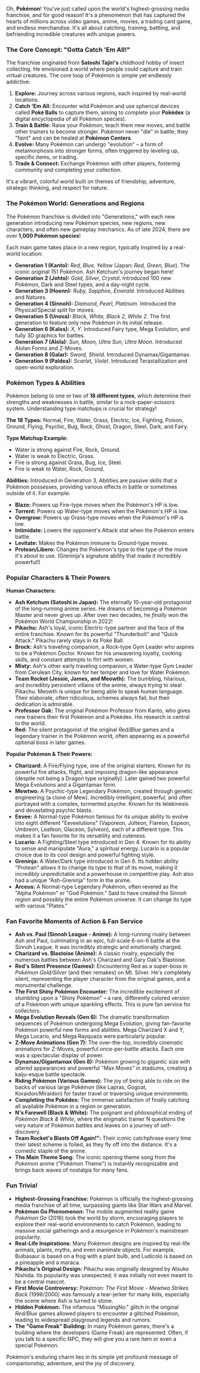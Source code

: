 Oh, **Pokémon**! You've just called upon the world's highest-grossing media franchise, and for good reason! It's a phenomenon that has captured the hearts of millions across video games, anime, movies, a trading card game, and endless merchandise. It's all about catching, training, battling, and befriending incredible creatures with unique powers.

### The Core Concept: "Gotta Catch 'Em All!"

The franchise originated from **Satoshi Tajiri's** childhood hobby of insect collecting. He envisioned a world where people could capture and train virtual creatures. The core loop of Pokémon is simple yet endlessly addictive:

1.  **Explore:** Journey across various regions, each inspired by real-world locations.
2.  **Catch 'Em All:** Encounter wild Pokémon and use spherical devices called **Poké Balls** to capture them, aiming to complete your **Pokédex** (a digital encyclopedia of all Pokémon species).
3.  **Train & Battle:** Raise your Pokémon, teach them new moves, and battle other trainers to become stronger. Pokémon never "die" in battle; they "faint" and can be healed at **Pokémon Centers**.
4.  **Evolve:** Many Pokémon can undergo "evolution" – a form of metamorphosis into stronger forms, often triggered by leveling up, specific items, or trading.
5.  **Trade & Connect:** Exchange Pokémon with other players, fostering community and completing your collection.

It's a vibrant, colorful world built on themes of friendship, adventure, strategic thinking, and respect for nature.

### The Pokémon World: Generations and Regions

The Pokémon franchise is divided into "Generations," with each new generation introducing new Pokémon species, new regions, new characters, and often new gameplay mechanics. As of late 2024, there are over **1,000 Pokémon species**!

Each main game takes place in a new region, typically inspired by a real-world location:

* **Generation 1 (Kanto):** *Red, Blue, Yellow* (Japan: *Red, Green, Blue*). The iconic original 151 Pokémon. Ash Ketchum's journey began here!
* **Generation 2 (Johto):** *Gold, Silver, Crystal*. Introduced 100 new Pokémon, Dark and Steel types, and a day-night cycle.
* **Generation 3 (Hoenn):** *Ruby, Sapphire, Emerald*. Introduced Abilities and Natures.
* **Generation 4 (Sinnoh):** *Diamond, Pearl, Platinum*. Introduced the Physical/Special split for moves.
* **Generation 5 (Unova):** *Black, White, Black 2, White 2*. The first generation to feature only new Pokémon in its initial release.
* **Generation 6 (Kalos):** *X, Y*. Introduced Fairy type, Mega Evolution, and fully 3D graphics for battles.
* **Generation 7 (Alola):** *Sun, Moon, Ultra Sun, Ultra Moon*. Introduced Alolan Forms and Z-Moves.
* **Generation 8 (Galar):** *Sword, Shield*. Introduced Dynamax/Gigantamax.
* **Generation 9 (Paldea):** *Scarlet, Violet*. Introduced Terastallization and open-world exploration.

### Pokémon Types & Abilities

Pokémon belong to one or two of **18 different types**, which determine their strengths and weaknesses in battle, similar to a rock-paper-scissors system. Understanding type matchups is crucial for strategy!

**The 18 Types:** Normal, Fire, Water, Grass, Electric, Ice, Fighting, Poison, Ground, Flying, Psychic, Bug, Rock, Ghost, Dragon, Steel, Dark, and Fairy.

**Type Matchup Example:**
* Water is strong against Fire, Rock, Ground.
* Water is weak to Electric, Grass.
* Fire is strong against Grass, Bug, Ice, Steel.
* Fire is weak to Water, Rock, Ground.

**Abilities:** Introduced in Generation 3, Abilities are passive skills that a Pokémon possesses, providing various effects in battle or sometimes outside of it. For example:
* **Blaze:** Powers up Fire-type moves when the Pokémon's HP is low.
* **Torrent:** Powers up Water-type moves when the Pokémon's HP is low.
* **Overgrow:** Powers up Grass-type moves when the Pokémon's HP is low.
* **Intimidate:** Lowers the opponent's Attack stat when the Pokémon enters battle.
* **Levitate:** Makes the Pokémon immune to Ground-type moves.
* **Protean/Libero:** Changes the Pokémon's type to the type of the move it's about to use. (Greninja's signature ability that made it incredibly powerful!)

### Popular Characters & Their Powers

**Human Characters:**

* **Ash Ketchum (Satoshi in Japan):** The eternally 10-year-old protagonist of the long-running anime series. He dreams of becoming a Pokémon Master and never gives up. After over two decades, he *finally* won the Pokémon World Championship in 2022!
* **Pikachu:** Ash's loyal, iconic Electric-type partner and the face of the entire franchise. Known for its powerful "Thunderbolt" and "Quick Attack." Pikachu rarely stays in its Poké Ball.
* **Brock:** Ash's traveling companion, a Rock-type Gym Leader who aspires to be a Pokémon Doctor. Known for his unwavering loyalty, cooking skills, and constant attempts to flirt with women.
* **Misty:** Ash's other early traveling companion, a Water-type Gym Leader from Cerulean City, known for her temper and love for Water Pokémon.
* **Team Rocket (Jessie, James, and Meowth):** The bumbling, hilarious, and incredibly persistent villains of the anime, always trying to steal Pikachu. Meowth is unique for being able to speak human language. Their elaborate, often ridiculous, schemes always fail, but their dedication is admirable.
* **Professor Oak:** The original Pokémon Professor from Kanto, who gives new trainers their first Pokémon and a Pokédex. His research is central to the world.
* **Red:** The silent protagonist of the original *Red/Blue* games and a legendary trainer in the Pokémon world, often appearing as a powerful optional boss in later games.

**Popular Pokémon & Their Powers:**

* **Charizard:** A Fire/Flying type, one of the original starters. Known for its powerful fire attacks, flight, and imposing dragon-like appearance (despite not being a Dragon type originally). Later gained two powerful Mega Evolutions and a Gigantamax form.
* **Mewtwo:** A Psychic-type Legendary Pokémon, created through genetic engineering (a clone of Mew). Incredibly intelligent, powerful, and often portrayed with a complex, tormented psyche. Known for its telekinesis and devastating psychic blasts.
* **Eevee:** A Normal-type Pokémon famous for its unique ability to evolve into eight different "Eeveelutions" (Vaporeon, Jolteon, Flareon, Espeon, Umbreon, Leafeon, Glaceon, Sylveon), each of a different type. This makes it a fan favorite for its versatility and cuteness.
* **Lucario:** A Fighting/Steel type introduced in Gen 4. Known for its ability to sense and manipulate "Aura," a spiritual energy. Lucario is a popular choice due to its cool design and powerful fighting style.
* **Greninja:** A Water/Dark type introduced in Gen 6. Its hidden ability "Protean" allows it to change its type to that of its move, making it incredibly unpredictable and a powerhouse in competitive play. Ash also had a unique "Ash-Greninja" form in the anime.
* **Arceus:** A Normal-type Legendary Pokémon, often revered as the "Alpha Pokémon" or "God Pokémon." Said to have created the Sinnoh region and possibly the entire Pokémon universe. It can change its type with various "Plates."

### Fan Favorite Moments of Action & Fan Service

* **Ash vs. Paul (Sinnoh League - Anime):** A long-running rivalry between Ash and Paul, culminating in an epic, full-scale 6-on-6 battle at the Sinnoh League. It was incredibly strategic and emotionally charged.
* **Charizard vs. Blastoise (Anime):** A classic rivalry, especially the numerous battles between Ash's Charizard and Gary Oak's Blastoise.
* **Red's Silent Presence (Games):** Encountering Red as a super-boss in *Pokémon Gold/Silver* (and their remakes) on Mt. Silver. He's completely silent, representing the player character from the original games, and a monumental challenge.
* **The First Shiny Pokémon Encounter:** The incredible excitement of stumbling upon a "Shiny Pokémon" – a rare, differently colored version of a Pokémon with unique sparkling effects. This is pure fan service for collectors.
* **Mega Evolution Reveals (Gen 6):** The dramatic transformation sequences of Pokémon undergoing Mega Evolution, giving fan-favorite Pokémon powerful new forms and abilities. Mega Charizard X and Y, Mega Lucario, and Mega Rayquaza were particularly popular.
* **Z-Move Animations (Gen 7):** The over-the-top, incredibly cinematic animations for Z-Moves, powerful once-per-battle attacks. Each one was a spectacular display of power.
* **Dynamax/Gigantamax (Gen 8):** Pokémon growing to gigantic size with altered appearances and powerful "Max Moves" in stadiums, creating a kaiju-esque battle spectacle.
* **Riding Pokémon (Various Games):** The joy of being able to ride on the backs of various large Pokémon (like Lapras, Gogoat, Koraidon/Miraidon) for faster travel or traversing unique environments.
* **Completing the Pokédex:** The immense satisfaction of finally catching all available Pokémon in a region or generation.
* **N's Farewell (Black & White):** The poignant and philosophical ending of *Pokémon Black & White*, where the enigmatic trainer N questions the very nature of Pokémon battles and leaves on a journey of self-discovery.
* **Team Rocket's Blasts Off Again!":** Their iconic catchphrase every time their latest scheme is foiled, as they fly off into the distance. It's a comedic staple of the anime.
* **The Main Theme Song:** The iconic opening theme song from the *Pokémon* anime ("Pokémon Theme") is instantly recognizable and brings back waves of nostalgia for many fans.

### Fun Trivia!

* **Highest-Grossing Franchise:** Pokémon is officially the highest-grossing media franchise of all time, surpassing giants like Star Wars and Marvel.
* **Pokémon Go Phenomenon:** The mobile augmented reality game *Pokémon Go* (2016) took the world by storm, encouraging players to explore their real-world environments to catch Pokémon, leading to massive social gatherings and a resurgence in Pokémon's mainstream popularity.
* **Real-Life Inspirations:** Many Pokémon designs are inspired by real-life animals, plants, myths, and even inanimate objects. For example, Bulbasaur is based on a frog with a plant bulb, and Ludicolo is based on a pineapple and a maraca.
* **Pikachu's Original Design:** Pikachu was originally designed by Atsuko Nishida. Its popularity was unexpected; it was initially not even meant to be a central mascot.
* **First Movie Controversy:** *Pokémon: The First Movie - Mewtwo Strikes Back* (1998/2000) was famously a tear-jerker for many kids, especially the scene where Ash is turned to stone.
* **Hidden Pokémon:** The infamous "MissingNo." glitch in the original *Red/Blue* games allowed players to encounter a glitched Pokémon, leading to widespread playground legends and rumors.
* **The "Game Freak" Building:** In many Pokémon games, there's a building where the developers (Game Freak) are represented. Often, if you talk to a specific NPC, they will give you a rare item or even a special Pokémon.

Pokémon's enduring charm lies in its simple yet profound message of companionship, adventure, and the joy of discovery.
